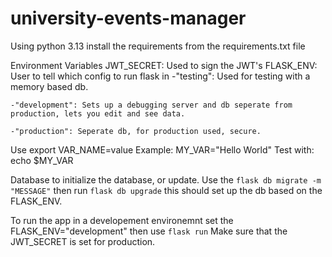 # university-events-manager

Using python 3.13
install the requirements from the requirements.txt file

Environment Variables
JWT_SECRET: Used to sign the JWT's
FLASK_ENV: User to tell which config to run flask in
    -"testing": Used for testing with a memory based db.

    -"development": Sets up a debugging server and db seperate from production, lets you edit and see data.

    -"production": Seperate db, for production used, secure.

Use export VAR_NAME=value
Example: MY_VAR="Hello World"
Test with: echo $MY_VAR

Database
to initialize the database, or update. Use the 
```flask db migrate -m "MESSAGE"```
then run
```flask db upgrade```
this should set up the db based on the FLASK_ENV.

To run the app in a developement environemnt set the FLASK_ENV="development" then use
```flask run```
Make sure that the JWT_SECRET is set for production.